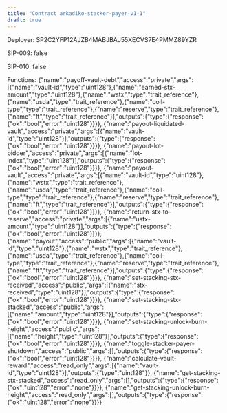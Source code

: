 ```yaml
---
title: "Contract arkadiko-stacker-payer-v1-1"
draft: true
---
```

Deployer: SP2C2YFP12AJZB4MABJBAJ55XECVS7E4PMMZ89YZR

SIP-009: false

SIP-010: false

Functions:
{"name":"payoff-vault-debt","access":"private","args":[{"name":"vault-id","type":"uint128"},{"name":"earned-stx-amount","type":"uint128"},{"name":"wstx","type":"trait_reference"},{"name":"usda","type":"trait_reference"},{"name":"coll-type","type":"trait_reference"},{"name":"reserve","type":"trait_reference"},{"name":"ft","type":"trait_reference"}],"outputs":{"type":{"response":{"ok":"bool","error":"uint128"}}}}, {"name":"payout-liquidated-vault","access":"private","args":[{"name":"vault-id","type":"uint128"}],"outputs":{"type":{"response":{"ok":"bool","error":"uint128"}}}}, {"name":"payout-lot-bidder","access":"private","args":[{"name":"lot-index","type":"uint128"}],"outputs":{"type":{"response":{"ok":"bool","error":"uint128"}}}}, {"name":"payout-vault","access":"private","args":[{"name":"vault-id","type":"uint128"},{"name":"wstx","type":"trait_reference"},{"name":"usda","type":"trait_reference"},{"name":"coll-type","type":"trait_reference"},{"name":"reserve","type":"trait_reference"},{"name":"ft","type":"trait_reference"}],"outputs":{"type":{"response":{"ok":"bool","error":"uint128"}}}}, {"name":"return-stx-to-reserve","access":"private","args":[{"name":"ustx-amount","type":"uint128"}],"outputs":{"type":{"response":{"ok":"bool","error":"uint128"}}}}, {"name":"payout","access":"public","args":[{"name":"vault-id","type":"uint128"},{"name":"wstx","type":"trait_reference"},{"name":"usda","type":"trait_reference"},{"name":"coll-type","type":"trait_reference"},{"name":"reserve","type":"trait_reference"},{"name":"ft","type":"trait_reference"}],"outputs":{"type":{"response":{"ok":"bool","error":"uint128"}}}}, {"name":"set-stacking-stx-received","access":"public","args":[{"name":"stx-received","type":"uint128"}],"outputs":{"type":{"response":{"ok":"bool","error":"uint128"}}}}, {"name":"set-stacking-stx-stacked","access":"public","args":[{"name":"amount","type":"uint128"}],"outputs":{"type":{"response":{"ok":"bool","error":"uint128"}}}}, {"name":"set-stacking-unlock-burn-height","access":"public","args":[{"name":"height","type":"uint128"}],"outputs":{"type":{"response":{"ok":"bool","error":"uint128"}}}}, {"name":"toggle-stacker-payer-shutdown","access":"public","args":[],"outputs":{"type":{"response":{"ok":"bool","error":"uint128"}}}}, {"name":"calculate-vault-reward","access":"read_only","args":[{"name":"vault-id","type":"uint128"}],"outputs":{"type":"uint128"}}, {"name":"get-stacking-stx-stacked","access":"read_only","args":[],"outputs":{"type":{"response":{"ok":"uint128","error":"none"}}}}, {"name":"get-stacking-unlock-burn-height","access":"read_only","args":[],"outputs":{"type":{"response":{"ok":"uint128","error":"none"}}}}
